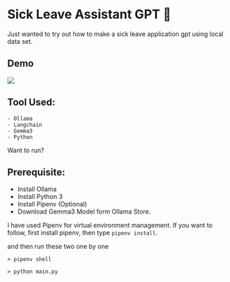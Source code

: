 # Sick Leave Assistant GPT 🤮

Just wanted to try out how to make a sick leave application gpt using local data set.

## Demo
![](demo.gif)

## Tool Used:
    - Ollama
    - Langchain
    - Gemma3
    - Python


Want to run?

## Prerequisite:
- Install Ollama
- Install Python 3
- Install Pipenv (Optional)
- Download Gemma3 Model form Ollama Store.


I have used Pipenv for virtual environment management. If you want to follow, first install pipenv, then type `pipenv install`.

and then run these two one by one

`> pipenv shell`

`> python main.py`
